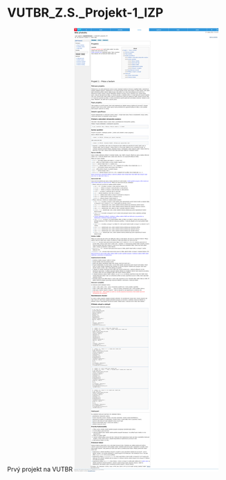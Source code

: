# VUTBR_Z.S._Projekt-1_IZP
Prvý projekt na VUTBR
![alt text](https://github.com/RIKOG/VUTBR_Z.S._Projekt-1_IZP/blob/main/IZP_Projekt_1_Zadanie.png?raw=true)

